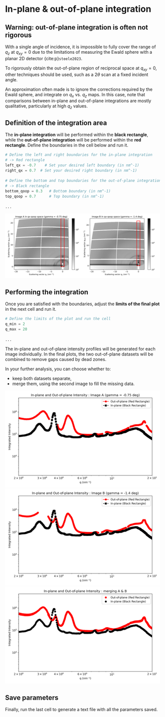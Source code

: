 # In-plane & out-of-plane integration

## Warning: out-of-plane integration is often not rigorous

With a single angle of incidence, it is impossible to fully cover the range of $q_z$ at $q_{xy}=0$ due to the limitations of measuring the Ewald sphere with a planar 2D detector {cite:p}`steele2023`.

To rigorously obtain the out-of-plane region of reciprocal space at $q_{xy}=0$, other techniques should be used, such as a $2\theta$ scan at a fixed incident angle.

An approximation often made is to ignore the corrections required by the Ewald sphere, and integrate on $q_x$ vs. $q_z$ maps. In this case, note that comparisons between in-plane and out-of-plane integrations are mostly qualitative, particularly at high $q_z$ values.


## Definition of the integration area
The **in-plane integration** will be performed within the **black rectangle**, while the **out-of-plane integration** will be performed within the **red rectangle**. Define the boundaries in the cell below and run it.

```python
# Define the left and right boundaries for the in-plane integration
# -> Red rectangle
left_qx = -0.7    # Set your desired left boundary (in nm^-1)
right_qx = 0.7  # Set your desired right boundary (in nm^-1)

# Define the bottom and top boundaries for the out-of-plane integration
# -> Black rectangle
bottom_qoop = 0.3   # Bottom boundary (in nm^-1)
top_qoop = 0.7      # Top boundary (in nm^-1)

...

```

![](images/ip-oop-integration-definition.png)

## Performing the integration
Once you are satisfied with the boundaries, adjust the **limits of the final plot** in the next cell and run it.

```python
# Define the limits of the plot and run the cell
q_min = 2
q_max = 20

...

```

The in-plane and out-of-plane intensity profiles will be generated for each image individually. In the final plots, the two out-of-plane datasets will be combined to remove gaps caused by dead zones.

In your further analysis, you can choose whether to:
- keep both datasets separate,
- merge them, using the second image to fill the missing data.


![](images/ip-oop-integration-A.png)
![](images/ip-oop-integration-B.png)
![](images/ip-oop-integration-AB.png)

## Save parameters

Finally, run the last cell to generate a text file with all the parameters saved.
